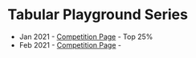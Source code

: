 # Tabular Playground Series
* Jan 2021 - [Competition Page](https://www.kaggle.com/c/tabular-playground-series-jan-2021) - Top 25%
* Feb 2021 - [Competition Page](https://www.kaggle.com/c/tabular-playground-series-feb-2021) - 
